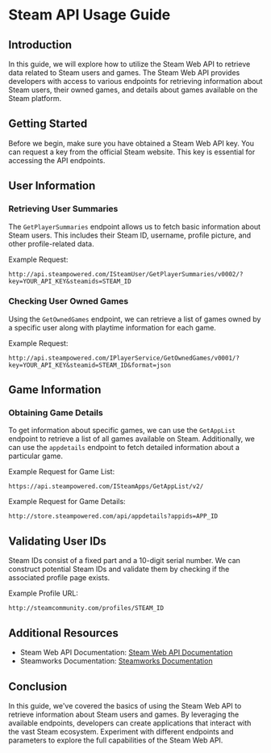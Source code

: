 # Steam API Usage Guide

## Introduction

In this guide, we will explore how to utilize the Steam Web API to retrieve data related to Steam users and games. The Steam Web API provides developers with access to various endpoints for retrieving information about Steam users, their owned games, and details about games available on the Steam platform.

## Getting Started

Before we begin, make sure you have obtained a Steam Web API key. You can request a key from the official Steam website. This key is essential for accessing the API endpoints.

## User Information

### Retrieving User Summaries

The `GetPlayerSummaries` endpoint allows us to fetch basic information about Steam users. This includes their Steam ID, username, profile picture, and other profile-related data.

Example Request:
```
http://api.steampowered.com/ISteamUser/GetPlayerSummaries/v0002/?key=YOUR_API_KEY&steamids=STEAM_ID
```

### Checking User Owned Games

Using the `GetOwnedGames` endpoint, we can retrieve a list of games owned by a specific user along with playtime information for each game.

Example Request:
```
http://api.steampowered.com/IPlayerService/GetOwnedGames/v0001/?key=YOUR_API_KEY&steamid=STEAM_ID&format=json
```

## Game Information

### Obtaining Game Details

To get information about specific games, we can use the `GetAppList` endpoint to retrieve a list of all games available on Steam. Additionally, we can use the `appdetails` endpoint to fetch detailed information about a particular game.

Example Request for Game List:
```
https://api.steampowered.com/ISteamApps/GetAppList/v2/
```

Example Request for Game Details:
```
http://store.steampowered.com/api/appdetails?appids=APP_ID
```

## Validating User IDs

Steam IDs consist of a fixed part and a 10-digit serial number. We can construct potential Steam IDs and validate them by checking if the associated profile page exists.

Example Profile URL:
```
http://steamcommunity.com/profiles/STEAM_ID
```

## Additional Resources

- Steam Web API Documentation: [Steam Web API Documentation](https://developer.valvesoftware.com/wiki/Steam_Web_API)
- Steamworks Documentation: [Steamworks Documentation](https://partner.steamgames.com/documentation/api)

## Conclusion

In this guide, we've covered the basics of using the Steam Web API to retrieve information about Steam users and games. By leveraging the available endpoints, developers can create applications that interact with the vast Steam ecosystem. Experiment with different endpoints and parameters to explore the full capabilities of the Steam Web API.
